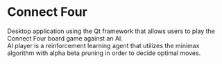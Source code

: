 # Connect Four
Desktop application using the Qt framework that allows users to play the Connect Four board game against an AI.  
AI player is a reinforcement learning agent that utilizes the minimax algorithm with alpha beta pruning in order to decide optimal moves.
